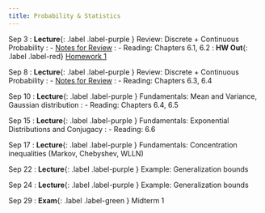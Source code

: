 ```yaml
---
title: Probability & Statistics
---
```


Sep 3
: **Lecture**{: .label .label-purple } Review: Discrete + Continuous Probability
: - [Notes for Review](../assets/posted/lec2+3.pdf)
: - Reading: Chapters 6.1, 6.2
: **HW Out**{: .label .label-red} [Homework 1](../posted/hw1.pdf)

Sep 8
: **Lecture**{: .label .label-purple } Review: Discrete + Continuous Probability
: - [Notes for Review](../assets/posted/lec2+3.pdf)
: - Reading: Chapters 6.3, 6.4

Sep 10
: **Lecture**{: .label .label-purple } Fundamentals: Mean and Variance, Gaussian distribution
: - Reading: Chapters 6.4, 6.5

Sep 15
: **Lecture**{: .label .label-purple } Fundamentals: Exponential Distributions and Conjugacy
: - Reading: 6.6

Sep 17
: **Lecture**{: .label .label-purple } Fundamentals: Concentration inequalities (Markov, Chebyshev, WLLN)

Sep 22
: **Lecture**{: .label .label-purple } Example: Generalization bounds

Sep 24
: **Lecture**{: .label .label-purple } Example: Generalization bounds

Sep 29
: **Exam**{: .label .label-green } Midterm 1
